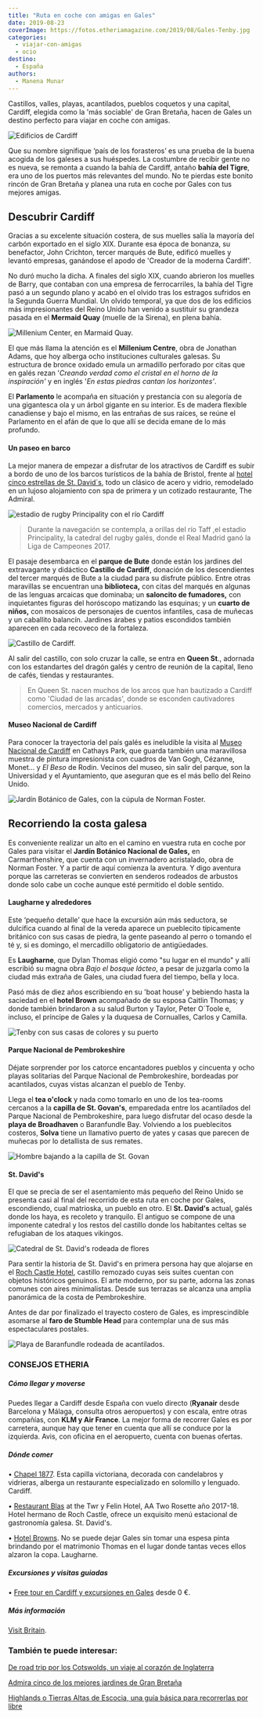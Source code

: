 ```yaml
---
title: "Ruta en coche con amigas en Gales"
date: 2019-08-23
coverImage: https://fotos.etheriamagazine.com/2019/08/Gales-Tenby.jpg
categories: 
  - viajar-con-amigas
  - ocio
destino: 
  - España
authors: 
  - Manena Munar
---
```


Castillos, valles, playas, acantilados, pueblos coquetos y una capital, Cardiff, elegida como la 'más sociable' de Gran Bretaña, hacen de Gales un destino perfecto para viajar en coche con amigas.

![Edificios de Cardiff](https://fotos.etheriamagazine.com/2019/08/Cardiff-centro.jpg "Imagen de Cardiff, con su contraste de arquitectura antigua y moderna.")

Que su nombre signifique ‘país de los forasteros’ es una prueba de la buena acogida de 
los galeses a sus huéspedes. La costumbre de recibir gente no es nueva, se remonta a 
cuando la bahía de Cardiff, antaño **bahía del Tigre**, era uno de los puertos más 
relevantes del mundo. No te pierdas este bonito rincón de Gran Bretaña y planea una ruta 
en coche por Gales con tus mejores amigas. 

## Descubrir Cardiff

Gracias a su excelente situación costera, de sus muelles salía la mayoría del carbón 
exportado en el siglo XIX. Durante esa época de bonanza, su benefactor, John Crichton, 
tercer marqués de Bute, edificó muelles y levantó empresas, ganándose el apodo de 
'Creador de la moderna Cardiff'. 

No duró mucho la dicha. A finales del siglo XIX, cuando abrieron los muelles de Barry, 
que contaban con una empresa de ferrocarriles, la bahía del Tigre pasó a un segundo 
plano y acabó en el olvido tras los estragos sufridos en la Segunda Guerra Mundial. Un 
olvido temporal, ya que dos de los edificios más impresionantes del Reino Unido han 
venido a sustituir su grandeza pasada en el **Mermaid Quay** (muelle de la Sirena), en 
plena bahía. 

![Millenium Center, en Marmaid Quay.](https://fotos.etheriamagazine.com/2019/08/Cardiff-millenium-center.jpg "Millenium Center, en Marmaid Quay. © Manena Munar")

El que más llama la atención es el **Millenium Centre**, obra de Jonathan Adams, que hoy 
alberga ocho instituciones culturales galesas. Su estructura de bronce oxidado emula un 
armadillo perforado por citas que en galés rezan '_Creando verdad como el cristal en el 
horno de la inspiración'_ y en inglés '_En estas piedras cantan los horizontes'_. 

El **Parlamento** le acompaña en situación y prestancia con su alegoría de una 
gigantesca ola y un árbol gigante en su interior. Es de madera flexible canadiense y 
bajo el mismo, en las entrañas de sus raíces, se reúne el Parlamento en el afán de que 
lo que allí se decida emane de lo más profundo. 

#### Un paseo en barco

La mejor manera de empezar a disfrutar de los atractivos de Cardiff es subir a bordo de 
uno de los barcos turísticos de la bahía de Bristol, frente al [hotel cinco estrellas de 
St. 
David´s](https://www.ihg.com/voco/hotels/gb/en/cardiff/cwlcd/hoteldetail?cm_mmc=GoogleMaps-_-VX-_-GB-_-CWLCD#scmisc=nav_hoteldetail_vx), 
todo un clásico de acero y vidrio, remodelado en un lujoso alojamiento con spa de 
primera y un cotizado restaurante, The Admiral. 

![estadio de rugby Principality con el río Cardiff](https://fotos.etheriamagazine.com/2019/08/Cardiff-stadium.jpg "Al navegar por el río Cardiff se pasa por el famoso estadio de rugby Principality.")

> Durante la navegación se contempla, a orillas del río Taff ,el estadio Principality, la 
> catedral del rugby galés, donde el Real Madrid ganó la Liga de Campeones 2017. 

El pasaje desembarca en el **parque de Bute** donde están los jardines del extravagante 
y didáctico **Castillo de Cardiff**, donación de los descendientes del tercer marqués de 
Bute a la ciudad para su disfrute público. Entre otras maravillas se encuentran una 
**biblioteca,** con citas del marqués en algunas de las lenguas arcaicas que dominaba; 
un **saloncito de fumadores,** con inquietantes figuras del horóscopo matizando las 
esquinas; y un **cuarto de niños,** con mosaicos de personajes de cuentos infantiles, 
casa de muñecas y un caballito balancín. Jardines árabes y patios escondidos también 
aparecen en cada recoveco de la fortaleza. 

![Castillo de Cardiff.](https://fotos.etheriamagazine.com/2019/08/Cardiff-castillo.jpg "Castillo de Cardiff.")

Al salir del castillo, con solo cruzar la calle, se entra en **Queen St**., adornada con 
los estandartes del dragón galés y centro de reunión de la capital, lleno de cafés, 
tiendas y restaurantes. 

> En Queen St. nacen muchos de los arcos que han bautizado a Cardiff como 'Ciudad de las 
> arcadas', donde se esconden cautivadores comercios, mercados y anticuarios. 

#### Museo Nacional de Cardiff

Para conocer la trayectoria del país galés es ineludible la visita al [Museo Nacional de 
Cardiff](https://museum.wales/cardiff/) en Cathays Park, que guarda también una 
maravillosa muestra de pintura impresionista con cuadros de Van Gogh, Cézanne, Monet... 
y _El Beso_ de Rodin. Vecinos del museo, sin salir del parque, son la Universidad y el 
Ayuntamiento, que aseguran que es el más bello del Reino Unido. 

![Jardín Botánico de Gales, con la cúpula de Norman Foster.](https://fotos.etheriamagazine.com/2019/08/Gales-jardin-botanico.jpg "Jardín Botánico de Gales, con la cúpula de Norman Foster.")

## Recorriendo la costa galesa

Es conveniente realizar un alto en el camino en vuestra ruta en coche por Gales para 
visitar el **Jardín Botánico Nacional de Gales,** en Carmarthenshire, que cuenta con un 
invernadero acristalado, obra de Norman Foster. Y a partir de aquí comienza la aventura. 
Y digo aventura porque las carreteras se convierten en senderos rodeados de arbustos 
donde solo cabe un coche aunque esté permitido el doble sentido. 

#### Laugharne y alrededores

Este ‘pequeño detalle’ que hace la excursión aún más seductora, se dulcifica cuando al 
final de la vereda aparece un pueblecito típicamente británico con sus casas de piedra, 
la gente paseando al perro o tomando el té y, si es domingo, el mercadillo obligatorio 
de antigüedades. 

Es **Laugharne**, que Dylan Thomas eligió como "su lugar en el mundo" y allí escribió su 
magna obra _Bajo el bosque lácteo_, a pesar de juzgarla como la ciudad más extraña de 
Gales, una ciudad fuera del tiempo, bella y loca. 

Pasó más de diez años escribiendo en su 'boat house' y bebiendo hasta la saciedad en el 
**hotel Brown** acompañado de su esposa Caitlin Thomas; y donde también brindaron a su 
salud Burton y Taylor, Peter O´Toole e, incluso, el príncipe de Gales y la duquesa de 
Cornualles, Carlos y Camilla. 

![Tenby con sus casas de colores y su puerto](https://fotos.etheriamagazine.com/2019/08/Gales-Tenby.jpg "Pueblo amurallado de Tenby, en la costa de Pembrokeshire. © MM")

#### Parque Nacional de Pembrokeshire

Déjate sorprender por los catorce encantadores pueblos y cincuenta y ocho playas 
solitarias del Parque Nacional de Pembrokeshire, bordeadas por acantilados, cuyas vistas 
alcanzan el pueblo de Tenby. 

Llega el **tea o'clock** y nada como tomarlo en uno de los tea-rooms cercanos a la 
**capilla de St. Govan's**, emparedada entre los acantilados del Parque Nacional de 
Pembrokeshire, para luego disfrutar del ocaso desde la **playa de Broadhaven** o 
Baranfundle Bay. Volviendo a los pueblecitos costeros, **Solva** tiene un llamativo 
puerto de yates y casas que parecen de muñecas por lo detallista de sus remates. 

![Hombre bajando a la capilla de St. Govan](https://fotos.etheriamagazine.com/2019/08/Gales-parque-nacional-Pembrokeshire.jpg "Capilla de St. Govan en uno de los acantilados del Parque Nacional de Pembrokeshire. © MM")

#### St. David's

El que se precia de ser el asentamiento más pequeño del Reino Unido se presenta casi al 
final del recorrido de esta ruta en coche por Gales, escondiendo, cual matrioska, un 
pueblo en otro. El **St. David's** actual, galés donde los haya, es recoleto y 
tranquilo. El antiguo se compone de una imponente catedral y los restos del castillo 
donde los habitantes celtas se refugiaban de los ataques vikingos. 

![Catedral de St. David's rodeada de flores](https://fotos.etheriamagazine.com/2019/08/Gales-catedra-st-david.jpg "Catedral de St. David's. © MM")

Para sentir la historia de St. David's en primera persona hay que alojarse en el [Roch 
Castle Hotel](http://www.rochcastle.com), castillo remozado cuyas seis suites cuentan 
con objetos históricos genuinos. El arte moderno, por su parte, adorna las zonas comunes 
con aires minimalistas. Desde sus terrazas se alcanza una amplia panorámica de la costa 
de Pembrokeshire. 

Antes de dar por finalizado el trayecto costero de Gales, es imprescindible asomarse al 
**faro de Stumble Head** para contemplar una de sus más espectaculares postales. 

![Playa de Baranfundle rodeada de acantilados.](https://fotos.etheriamagazine.com/2019/08/Gales-playa-Baranfundle.jpg "Playa de Baranfundle, una de las más bellas del Reino Unido. © MM")

### CONSEJOS ETHERIA

##### Cómo llegar y moverse

Puedes llegar a Cardiff desde España con vuelo directo (**Ryanair** desde Barcelona y 
Málaga, consulta otros aeropuertos) y con escala, entre otras compañías, con **KLM y Air 
France**. La mejor forma de recorrer Gales es por carretera, aunque hay que tener en 
cuenta que allí se conduce por la izquierda. Avis, con oficina en el aeropuerto, cuenta 
con buenas ofertas. 

##### Dónde comer

• [Chapel 1877](https://chapel1877.com). Esta capilla victoriana, decorada con 
candelabros y vidrieras, alberga un restaurante especializado en solomillo y lenguado. 
Cardiff. 

• [Restaurant Blas](https://twryfelinhotel.com/dining/) at the Twr y Felin Hotel, AA Two 
Rosette año 2017-18. Hotel hermano de Roch Castle, ofrece un exquisito menú estacional 
de gastronomía galesa. St. David's. 

• [Hotel Browns](https://www.browns.wales). No se puede dejar Gales sin tomar una espesa 
pinta brindando por el matrimonio Thomas en el lugar donde tantas veces ellos alzaron la 
copa. Laugharne. 

##### Excursiones y visitas guiadas

• [Free tour en Cardiff y excursiones en 
Gales](https://www.civitatis.com/es/gales/?aid=10211) desde 0 €. 

##### Más información

[Visit Britain](https://www.visitbritain.com/es/es/gales). 

### También te puede interesar:

[De road trip por los Cotswolds, un viaje al corazón de 
Inglaterra](https://etheriamagazine.com/2019/08/08/de-road-trip-por-los-cotswolds-un-viaje-al-corazon-de-inglaterra/) 

[Admira cinco de los mejores jardines de Gran 
Bretaña](https://etheriamagazine.com/2021/04/22/los-mejores-jardines-de-gran-bretana/) 

[Highlands o Tierras Altas de Escocia, una guía básica para recorrerlas por 
libre](https://etheriamagazine.com/2020/09/10/mejor-ruta-3-dias-highlands-tierras-altas-escocia/)
